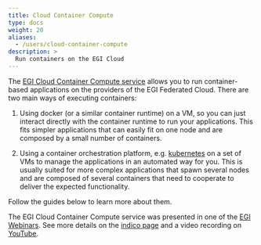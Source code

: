 ```yaml
---
title: Cloud Container Compute
type: docs
weight: 20
aliases:
  - /users/cloud-container-compute
description: >
  Run containers on the EGI Cloud
---
```


The
[EGI Cloud Container Compute service](https://www.egi.eu/service/cloud-container/)
allows you to run container-based applications on the providers of the EGI
Federated Cloud. There are two main ways of executing containers:

1. Using docker (or a similar container runtime) on a VM, so you can just
   interact directly with the container runtime to run your applications. This
   fits simpler applications that can easily fit on one node and are composed by
   a small number of containers.

1. Using a container orchestration platform, e.g.
   [kubernetes](https://kubernetes.io) on a set of VMs to manage the
   applications in an automated way for you. This is usually suited for more
   complex applications that spawn several nodes and are composed of several
   containers that need to cooperate to deliver the expected functionality.

Follow the guides below to learn more about them.

The EGI Cloud Container Compute service was presented in one of the
[EGI Webinars](https://www.egi.eu/trainings-and-webinars/). See more details on the
[indico page](https://indico.egi.eu/event/5492/) and a video recording on
[YouTube](https://youtu.be/cZ3M47ON0pg).
